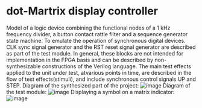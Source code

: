 # dot-Martrix display controller
Model of a logic device combining the functional nodes of a 1 kHz frequency divider, a button contact rattle filter and a sequence generator state machine.
To emulate the operation of synchronous digital devices. CLK sync signal generator and the RST reset signal generator are described as part of the test module. In general, these blocks are not intended for implementation in the FPGA basis and can be described by non-synthesizable constructions of the Verilog language. The main test effects applied to the unit under test, atvarious points in time, are described in the flow of test effects(stimuli), and include synchronous control signals UP and STEP.
Diagram of the synthesized part of the project:
![image](https://user-images.githubusercontent.com/81770156/166634777-38dcf837-37d3-47c1-85d9-0bb44425fd27.png)
Diagram of the test module:
![image](https://user-images.githubusercontent.com/81770156/166634946-cc86cd00-9811-4225-b2ab-489aa11c4e74.png)
Displaying a symbol on a matrix indicator:
![image](https://user-images.githubusercontent.com/81770156/166635446-43e1f2d5-a60a-49f5-85ab-d5659f781122.png)



